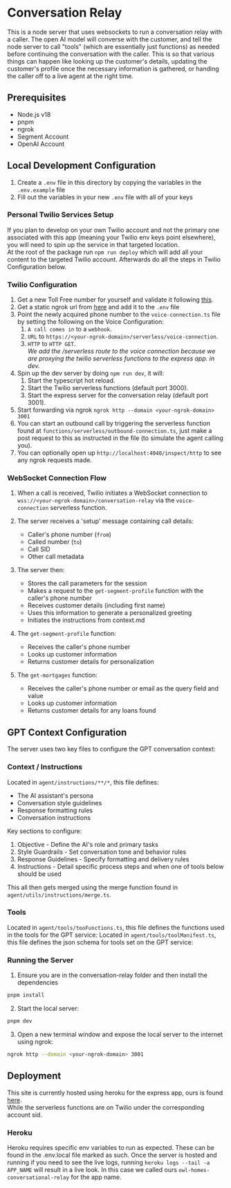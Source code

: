 # Conversation Relay

This is a node server that uses websockets to run a conversation relay with a caller. The open AI model will converse with the customer, and tell the node server to call "tools" (which are essentially just functions) as needed before continuing the conversation with the caller. This is so that various things can happen like looking up the customer's details, updating the customer's profile once the necessary information is gathered, or handing the caller off to a live agent at the right time.

## Prerequisites

- Node.js v18
- pnpm
- ngrok
- Segment Account
- OpenAI Account

## Local Development Configuration

1. Create a `.env` file in this directory by copying the variables in the `.env.example` file
2. Fill out the variables in your new `.env` file with all of your keys

### Personal Twilio Services Setup

If you plan to develop on your own Twilio account and not the primary one associated with this app (meaning your Twilio env keys point elsewhere), you will need to spin up the service in that targeted location.   
At the root of the package run `npm run deploy` which will add all your content to the targeted Twilio account. Afterwards do all the steps in Twilio Configuration below.  


### Twilio Configuration
1. Get a new Toll Free number for yourself and validate it following [this](https://wiki.hq.twilio.com/pages/viewpage.action?spaceKey=SALESENG&title=Employee+Guide+to+Registering+US+SMS+Toll+Free+and+A2P+10DLC+Senders).
2. Get a static ngrok url from [here](https://ngrok.com/blog-post/free-static-domains-ngrok-users) and add it to the `.env` file
3. Point the newly acquired phone number to the `voice-connection.ts` file by setting the following on the Voice Configuration:
   1. `A call comes in` to a `webhook`.
   2. `URL` to `https://<your-ngrok-domain>/serverless/voice-connection`. 
   3. `HTTP` to `HTTP GET`.   
   *We add the /serverless route to the voice connection because we are proxying the twilio serverless functions to the express app. in dev.*
4. Spin up the dev server by doing `npm run dev`, it will:
   1. Start the typescript hot reload.
   2. Start the Twilio serverless functions (default port 3000).
   3. Start the express server for the conversation relay (default port 3001).
5. Start forwarding via ngrok `ngrok http --domain <your-ngrok-domain> 3001`
6. You can start an outbound call by triggering the serverless function found at `functions/serverless/outbound-connection.ts`, just make a post request to this as instructed in the file (to simulate the agent calling you).
7. You can optionally open up `http://localhost:4040/inspect/http` to see any ngrok requests made.


### WebSocket Connection Flow

1. When a call is received, Twilio initiates a WebSocket connection to `wss://<your-ngrok-domain>/conversation-relay` via the `voice-connection` serverless function.
2. The server receives a 'setup' message containing call details:
   - Caller's phone number (`from`)
   - Called number (`to`)
   - Call SID
   - Other call metadata

3. The server then:
   - Stores the call parameters for the session
   - Makes a request to the `get-segment-profile` function with the caller's phone number
   - Receives customer details (including first name)
   - Uses this information to generate a personalized greeting
   - Initiates the instructions from context.md

4. The `get-segment-profile` function:
   - Receives the caller's phone number
   - Looks up customer information
   - Returns customer details for personalization

5. The `get-mortgages` function:
   - Receives the caller's phone number or email as the query field and value
   - Looks up customer information
   - Returns customer details for any loans found

## GPT Context Configuration

The server uses two key files to configure the GPT conversation context:

### Context / Instructions

Located in `agent/instructions/**/*`, this file defines:
- The AI assistant's persona
- Conversation style guidelines
- Response formatting rules
- Conversation instructions

Key sections to configure:
1. Objective - Define the AI's role and primary tasks
2. Style Guardrails - Set conversation tone and behavior rules
3. Response Guidelines - Specify formatting and delivery rules
4. Instructions - Detail specific process steps and when one of tools below should be used

This all then gets merged using the merge function found in `agent/utils/instructions/merge.ts`.

### Tools

Located in `agent/tools/tooFunctions.ts`, this file defines the functions used in the tools for the GPT service:
Located in `agent/tools/toolManifest.ts`, this file defines the json schema for tools set on the GPT service:


### Running the Server

1. Ensure you are in the conversation-relay folder and then install the dependencies

```bash
pnpm install
```

2. Start the local server:
```bash
pnpm dev
```

3. Open a new terminal window and expose the local server to the internet using ngrok:
```bash
ngrok http --domain <your-ngrok-domain> 3001

```

## Deployment
This site is currently hosted using heroku for the express app, ours is found [here](https://dashboard.heroku.com/apps/owl-homes-conversational-relay).   
While the serverless functions are on Twilio under the corresponding account sid.

### Heroku 
Heroku requires specific env variables to run as expected. These can be found in the .env.local file marked as such.
Once the server is hosted and running if you need to see the live logs, running `heroku logs --tail -a APP_NAME` will result in a live look. In this case we called ours `owl-homes-conversational-relay` for the app name. 